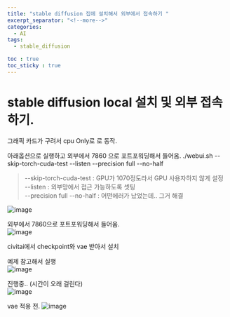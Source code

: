 ```yaml
---
title: "stable diffusion 집에 설치해서 외부에서 접속하기 "
excerpt_separator: "<!--more-->"
categories:
  - AI
tags:
  - stable_diffusion

toc : true
toc_sticky : true
---
```


# stable diffusion local 설치 및 외부 접속하기.  

그래픽 카드가 구려서 cpu Only로 로 동작.   

아래옵션으로 실행하고 외부에서 7860 으로 포트포워딩해서 들어옴. 
 ./webui.sh --skip-torch-cuda-test --listen --precision full --no-half   
> --skip-torch-cuda-test : GPU가 1070정도라서 GPU 사용자하지 않게 설정   
> --listen : 외부망에서 접근 가능하도록 셋팅    
> --precision full --no-half : 어떤에러가 났었는데.. 그거 해결    

![image](https://github.com/younlea/younlea.github.io/assets/1435846/bcfa6f9e-9427-4a37-9aff-a9e2c697c6be)

외부에서 7860으로 포트포워딩해서 들어옴.    
![image](https://github.com/younlea/younlea.github.io/assets/1435846/8f75363c-034e-43f0-a5e3-c50ad1dabb2e)

civitai에서 checkpoint와 vae 받아서 설치    

예제 참고해서 실행    
![image](https://github.com/younlea/younlea.github.io/assets/1435846/6d3abf67-a102-4200-b550-258a0c216076)

진행중.. (시간이 오래 걸린다)    
![image](https://github.com/younlea/younlea.github.io/assets/1435846/d1f226d9-0f98-4c9c-be2a-5031cb843547)

vae 적용 전.
![image](https://github.com/younlea/younlea.github.io/assets/1435846/d7e9c919-1ae1-4adb-9813-5d25433f831a)
